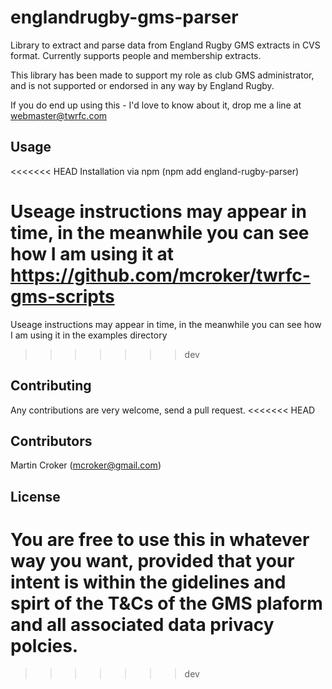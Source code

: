 # englandrugby-gms-parser

Library to extract and parse data from England Rugby GMS extracts in CVS format.  Currently supports people and membership extracts.

This library has been made to support my role as club GMS administrator, and is not supported or endorsed in any way by England Rugby.

If you do end up using this - I'd love to know about it, drop me a line at webmaster@twrfc.com

## Usage 

<<<<<<< HEAD
Installation via npm (npm add england-rugby-parser)

Useage instructions may appear in time, in the meanwhile you can see how I am using it at https://github.com/mcroker/twrfc-gms-scripts
=======
Useage instructions may appear in time, in the meanwhile you can see how I am using it in the examples directory
>>>>>>> dev

## Contributing

Any contributions are very welcome, send a pull request.
<<<<<<< HEAD

## Contributors

Martin Croker (mcroker@gmail.com)

## License

You are free to use this in whatever way you want, provided that your intent is within the gidelines and spirt of the T&Cs of the GMS plaform and all associated data privacy polcies. 
=======
>>>>>>> dev
